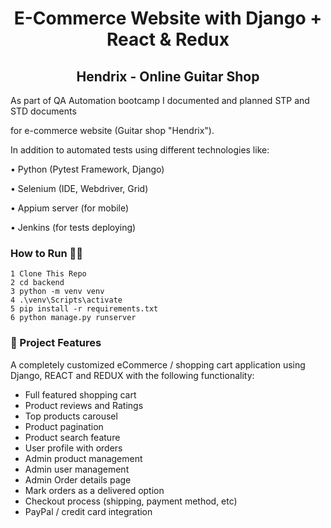<h1 align=center>E-Commerce Website with Django + React & Redux</h1>
<h2 align=center>Hendrix - Online Guitar Shop</h2>

As part of QA Automation bootcamp I documented and planned STP and STD documents

for e-commerce website (Guitar shop "Hendrix").

In addition to automated tests using different technologies like:

• Python (Pytest Framework, Django)

• Selenium (IDE, Webdriver, Grid)

• Appium server (for mobile)

• Jenkins (for tests deploying)


### How to Run 🏃‍♀️

```shell
1 Clone This Repo
2 cd backend
3 python -m venv venv
4 .\venv\Scripts\activate
5 pip install -r requirements.txt 
6 python manage.py runserver

```

### 🚀 Project Features

A completely customized eCommerce / shopping cart application using Django, REACT and REDUX with the following functionality:

- Full featured shopping cart
- Product reviews and Ratings
- Top products carousel
- Product pagination
- Product search feature
- User profile with orders
- Admin product management
- Admin user management
- Admin Order details page
- Mark orders as a delivered option
- Checkout process (shipping, payment method, etc)
- PayPal / credit card integration
